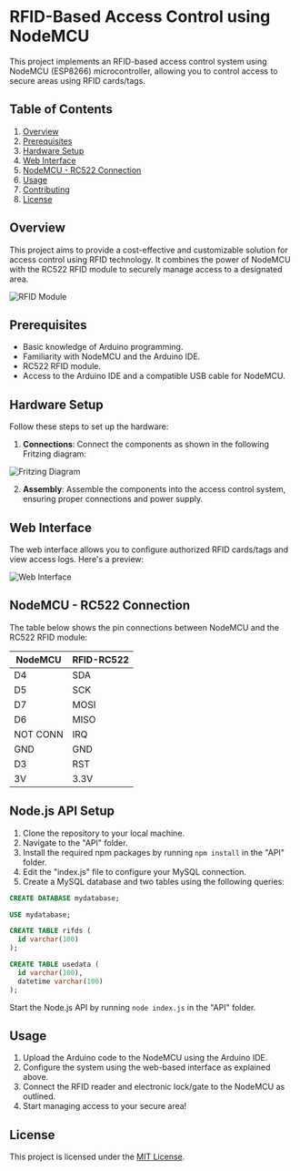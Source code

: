 # RFID-Based Access Control using NodeMCU

This project implements an RFID-based access control system using NodeMCU (ESP8266) microcontroller, allowing you to control access to secure areas using RFID cards/tags.


## Table of Contents

1. [Overview](#overview)
2. [Prerequisites](#prerequisites)
3. [Hardware Setup](#hardware-setup)
4. [Web Interface](#web-interface)
5. [NodeMCU - RC522 Connection](#nodemcu-rc522-connection)
6. [Usage](#usage)
7. [Contributing](#contributing)
8. [License](#license)

## Overview

This project aims to provide a cost-effective and customizable solution for access control using RFID technology. It combines the power of NodeMCU with the RC522 RFID module to securely manage access to a designated area.

![RFID Module](https://github.com/VedKathe/rfid-based-access-control-using-nodemcu/assets/96811754/86bdb841-7cc0-4239-add3-8210dc794127)


## Prerequisites

- Basic knowledge of Arduino programming.
- Familiarity with NodeMCU and the Arduino IDE.
- RC522 RFID module.
- Access to the Arduino IDE and a compatible USB cable for NodeMCU.

## Hardware Setup

Follow these steps to set up the hardware:

1. **Connections**: Connect the components as shown in the following Fritzing diagram:

![Fritzing Diagram](https://github.com/VedKathe/rfid-based-access-control-using-nodemcu/assets/96811754/8118a3b1-d631-45c0-a736-7915ca989fa5)

2. **Assembly**: Assemble the components into the access control system, ensuring proper connections and power supply.

## Web Interface

The web interface allows you to configure authorized RFID cards/tags and view access logs. Here's a preview:

![Web Interface](https://github.com/VedKathe/rfid-based-access-control-using-nodemcu/assets/96811754/de5b9c32-ddc3-42e8-a334-6f7c97efd5ce)

## NodeMCU - RC522 Connection

The table below shows the pin connections between NodeMCU and the RC522 RFID module:

| NodeMCU  | RFID-RC522 |
| ------------- | ------------- |
| D4  | SDA  |
| D5  | SCK  |
| D7  | MOSI  |
| D6  | MISO  |
| NOT CONN  | IRQ  |
| GND  | GND  |
| D3  | RST  |
| 3V | 3.3V  |

## Node.js API Setup

1. Clone the repository to your local machine.
2. Navigate to the "API" folder.
3. Install the required npm packages by running `npm install` in the "API" folder.
4. Edit the "index.js" file to configure your MySQL connection.
5. Create a MySQL database and two tables using the following queries:

```sql
CREATE DATABASE mydatabase;

USE mydatabase;

CREATE TABLE rifds (
  id varchar(100)
);

CREATE TABLE usedata (
  id varchar(100),
  datetime varchar(100)
);
```
Start the Node.js API by running ```node index.js``` in the "API" folder.
## Usage

1. Upload the Arduino code to the NodeMCU using the Arduino IDE.
2. Configure the system using the web-based interface as explained above.
3. Connect the RFID reader and electronic lock/gate to the NodeMCU as outlined.
4. Start managing access to your secure area!

## License

This project is licensed under the [MIT License](LICENSE).
